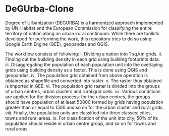 # DeGUrba-Clone

Degree of Urbanization (DEGURBA) is a harmonized approach implemented by UN-Habitat and the European Commission for classifying the entire territory of nation along an urban-rural continuum. While there are toolkits developed for performing the work, this repository tries to do so using Google Earth Engine (GEE), geopandas and QGIS. 

The workflow consists of following:
i. Dividing a nation into 1 sq.km grids.
ii. Finding out the building density in each grid using building footprints data.
iii. Disaggregating the population of each population unit into the overlaying grids using building density as a factor. This is done using QGIS and geopandas.
iv. The population grid obtained from above operation is obtained as shapefile and converted into raster.
v. The raster thus obtained is imported in GEE.
vi. The population grid raster is divided into the groups of urban centres, urban clusters and rural grid cells.
vii. Various conditions are applied for the division process: for the urban centres, the groups should have population of at least 50000 formed by grids having population greater than or equal to 1500 and so on for the urban cluster and rural grids.
viii. Finally, the population units are classified into three classes: cities, towns and rural areas.
ix. For classification of the unit into city, 50% of its population should reside in urban centre group, and so on for towns and rural areas
